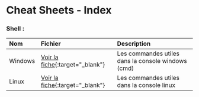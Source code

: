 # Cheat Sheets - Index

### Shell : 

| Nom      |     Fichier     |	Description |
| :----- | :----- | :----- |
| Windows | [Voir la fiche](pdf/shellwindows.pdf){:target="_blank"} | Les commandes utiles dans la console windows (cmd) |
| Linux | [Voir la fiche](pdf/linux.pdf){:target="_blank"} | Les commandes utiles dans la console linux |

